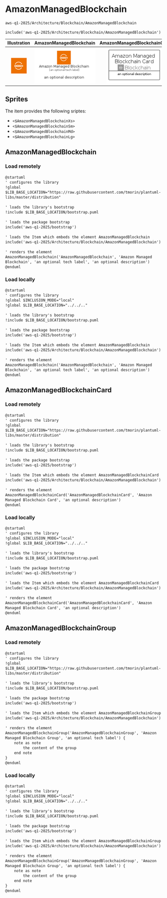 # AmazonManagedBlockchain


```text
aws-q1-2025/Architecture/Blockchain/AmazonManagedBlockchain
```

```text
include('aws-q1-2025/Architecture/Blockchain/AmazonManagedBlockchain')
```



| Illustration | AmazonManagedBlockchain | AmazonManagedBlockchainCard | AmazonManagedBlockchainGroup |
| :---: | :---: | :---: | :---: |
| ![illustration for Illustration](../../../aws-q1-2025/Architecture/Blockchain/AmazonManagedBlockchain.png) | ![illustration for AmazonManagedBlockchain](../../../aws-q1-2025/Architecture/Blockchain/AmazonManagedBlockchain.Local.png) | ![illustration for AmazonManagedBlockchainCard](../../../aws-q1-2025/Architecture/Blockchain/AmazonManagedBlockchainCard.Local.png) | ![illustration for AmazonManagedBlockchainGroup](../../../aws-q1-2025/Architecture/Blockchain/AmazonManagedBlockchainGroup.Local.png) |



## Sprites
The item provides the following sriptes:

- `<$AmazonManagedBlockchainXs>`
- `<$AmazonManagedBlockchainSm>`
- `<$AmazonManagedBlockchainMd>`
- `<$AmazonManagedBlockchainLg>`





## AmazonManagedBlockchain

### Load remotely
```plantuml
@startuml
' configures the library
!global $LIB_BASE_LOCATION="https://raw.githubusercontent.com/tmorin/plantuml-libs/master/distribution"

' loads the library's bootstrap
!include $LIB_BASE_LOCATION/bootstrap.puml

' loads the package bootstrap
include('aws-q1-2025/bootstrap')

' loads the Item which embeds the element AmazonManagedBlockchain
include('aws-q1-2025/Architecture/Blockchain/AmazonManagedBlockchain')

' renders the element
AmazonManagedBlockchain('AmazonManagedBlockchain', 'Amazon Managed Blockchain', 'an optional tech label', 'an optional description')
@enduml
```

### Load locally
```plantuml
@startuml
' configures the library
!global $INCLUSION_MODE="local"
!global $LIB_BASE_LOCATION="../../.."

' loads the library's bootstrap
!include $LIB_BASE_LOCATION/bootstrap.puml

' loads the package bootstrap
include('aws-q1-2025/bootstrap')

' loads the Item which embeds the element AmazonManagedBlockchain
include('aws-q1-2025/Architecture/Blockchain/AmazonManagedBlockchain')

' renders the element
AmazonManagedBlockchain('AmazonManagedBlockchain', 'Amazon Managed Blockchain', 'an optional tech label', 'an optional description')
@enduml
```

## AmazonManagedBlockchainCard

### Load remotely
```plantuml
@startuml
' configures the library
!global $LIB_BASE_LOCATION="https://raw.githubusercontent.com/tmorin/plantuml-libs/master/distribution"

' loads the library's bootstrap
!include $LIB_BASE_LOCATION/bootstrap.puml

' loads the package bootstrap
include('aws-q1-2025/bootstrap')

' loads the Item which embeds the element AmazonManagedBlockchainCard
include('aws-q1-2025/Architecture/Blockchain/AmazonManagedBlockchain')

' renders the element
AmazonManagedBlockchainCard('AmazonManagedBlockchainCard', 'Amazon Managed Blockchain Card', 'an optional description')
@enduml
```

### Load locally
```plantuml
@startuml
' configures the library
!global $INCLUSION_MODE="local"
!global $LIB_BASE_LOCATION="../../.."

' loads the library's bootstrap
!include $LIB_BASE_LOCATION/bootstrap.puml

' loads the package bootstrap
include('aws-q1-2025/bootstrap')

' loads the Item which embeds the element AmazonManagedBlockchainCard
include('aws-q1-2025/Architecture/Blockchain/AmazonManagedBlockchain')

' renders the element
AmazonManagedBlockchainCard('AmazonManagedBlockchainCard', 'Amazon Managed Blockchain Card', 'an optional description')
@enduml
```

## AmazonManagedBlockchainGroup

### Load remotely
```plantuml
@startuml
' configures the library
!global $LIB_BASE_LOCATION="https://raw.githubusercontent.com/tmorin/plantuml-libs/master/distribution"

' loads the library's bootstrap
!include $LIB_BASE_LOCATION/bootstrap.puml

' loads the package bootstrap
include('aws-q1-2025/bootstrap')

' loads the Item which embeds the element AmazonManagedBlockchainGroup
include('aws-q1-2025/Architecture/Blockchain/AmazonManagedBlockchain')

' renders the element
AmazonManagedBlockchainGroup('AmazonManagedBlockchainGroup', 'Amazon Managed Blockchain Group', 'an optional tech label') {
    note as note
        the content of the group
    end note
}
@enduml
```

### Load locally
```plantuml
@startuml
' configures the library
!global $INCLUSION_MODE="local"
!global $LIB_BASE_LOCATION="../../.."

' loads the library's bootstrap
!include $LIB_BASE_LOCATION/bootstrap.puml

' loads the package bootstrap
include('aws-q1-2025/bootstrap')

' loads the Item which embeds the element AmazonManagedBlockchainGroup
include('aws-q1-2025/Architecture/Blockchain/AmazonManagedBlockchain')

' renders the element
AmazonManagedBlockchainGroup('AmazonManagedBlockchainGroup', 'Amazon Managed Blockchain Group', 'an optional tech label') {
    note as note
        the content of the group
    end note
}
@enduml
```

